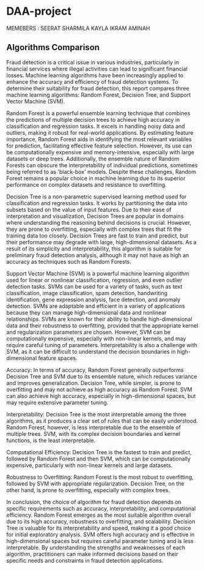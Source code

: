 # DAA-project
MEMEBERS :
SEERAT
SHARMILA
KAYLA
IKRAM
AMINAH


## Algorithms Comparison

Fraud detection is a critical issue in various industries, particularly in financial services where illegal activities can lead to significant financial losses. Machine learning algorithms have been increasingly applied to enhance the accuracy and efficiency of fraud detection systems. To determine their suitability for fraud detection, this report compares three machine learning algorithms: Random Forest, Decision Tree, and Support Vector Machine (SVM).

Random Forest is a powerful ensemble learning technique that combines the predictions of multiple decision trees to achieve high accuracy in classification and regression tasks. It excels in handling noisy data and outliers, making it robust for real-world applications. By estimating feature importance, Random Forest aids in identifying the most relevant variables for prediction, facilitating effective feature selection. However, its use can be computationally expensive and memory-intensive, especially with large datasets or deep trees. Additionally, the ensemble nature of Random Forests can obscure the interpretability of individual predictions, sometimes being referred to as 'black-box' models. Despite these challenges, Random Forest remains a popular choice in machine learning due to its superior performance on complex datasets and resistance to overfitting.

Decision Tree is a non-parametric supervised learning method used for classification and regression tasks. It works by partitioning the data into subsets based on the value of input features. Due to their ease of interpretation and visualization, Decision Trees are popular in domains where understanding the reasoning behind decisions is crucial. However, they are prone to overfitting, especially with complex trees that fit the training data too closely. Decision Trees are fast to train and predict, but their performance may degrade with large, high-dimensional datasets. As a result of its simplicity and interpretability, this algorithm is suitable for preliminary fraud detection analysis, although it may not have as high an accuracy as techniques such as Random Forests.

Support Vector Machine (SVM) is a powerful machine learning algorithm used for linear or nonlinear classification, regression, and even outlier detection tasks. SVMs can be used for a variety of tasks, such as text classification, image classification, spam detection, handwriting identification, gene expression analysis, face detection, and anomaly detection. SVMs are adaptable and efficient in a variety of applications because they can manage high-dimensional data and nonlinear relationships. SVMs are known for their ability to handle high-dimensional data and their robustness to overfitting, provided that the appropriate kernel and regularization parameters are chosen. However, SVM can be computationally expensive, especially with non-linear kernels, and may require careful tuning of parameters. Interpretability is also a challenge with SVM, as it can be difficult to understand the decision boundaries in high-dimensional feature spaces.

Accuracy: In terms of accuracy, Random Forest generally outperforms Decision Tree and SVM due to its ensemble nature, which reduces variance and improves generalization. Decision Tree, while simpler, is prone to overfitting and may not achieve as high accuracy as Random Forest. SVM can also achieve high accuracy, especially in high-dimensional spaces, but may require extensive parameter tuning.

Interpretability: Decision Tree is the most interpretable among the three algorithms, as it produces a clear set of rules that can be easily understood. Random Forest, however, is less interpretable due to the ensemble of multiple trees. SVM, with its complex decision boundaries and kernel functions, is the least interpretable.

Computational Efficiency: Decision Tree is the fastest to train and predict, followed by Random Forest and then SVM, which can be computationally expensive, particularly with non-linear kernels and large datasets.

Robustness to Overfitting: Random Forest is the most robust to overfitting, followed by SVM with appropriate regularization. Decision Tree, on the other hand, is prone to overfitting, especially with complex trees.

In conclusion, the choice of algorithm for fraud detection depends on specific requirements such as accuracy, interpretability, and computational efficiency. Random Forest emerges as the most suitable algorithm overall due to its high accuracy, robustness to overfitting, and scalability. Decision Tree is valuable for its interpretability and speed, making it a good choice for initial exploratory analysis. SVM offers high accuracy and is effective in high-dimensional spaces but requires careful parameter tuning and is less interpretable. By understanding the strengths and weaknesses of each algorithm, practitioners can make informed decisions based on their specific needs and constraints in fraud detection applications.

